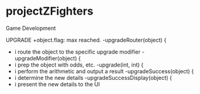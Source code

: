 # projectZFighters
Game Development

UPGRADE
+object.flag: max reached.
-upgradeRouter(object) {
  + i route the object to the specific upgrade modifier
-upgradeModifier(object) {
  + i prep the object with odds, etc.
-upgrade(int, int) {
  + i perform the arithmetic and output a result
-upgradeSuccess(object) {
  + i determine the new details
-upgradeSuccessDisplay(object) {
  + i present the new details to the UI
